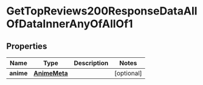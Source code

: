 

# GetTopReviews200ResponseDataAllOfDataInnerAnyOfAllOf1


## Properties

| Name | Type | Description | Notes |
|------------ | ------------- | ------------- | -------------|
|**anime** | [**AnimeMeta**](AnimeMeta.md) |  |  [optional] |



